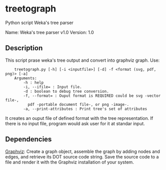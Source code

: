 # treetograph
Python script Weka's tree parser

Name: Weka's tree parser v1.0
Version: 1.0

Description
----
This script prase weka's tree output and convert into graphviz graph.
Use:
```
    treetograph.py [-h] [-i <inputfile>] [-d] -f <format (svg, pdf, png)> [-a]
    Arguments:
        -h : help
        -i, --ifile= : Input file.
        -d : boolean to debug tree conversion.
        -f, --format= : Ouput format is REQUIRED could be svg -vector file-,
          pdf -portable document file-, or png -image-.
        -a, --print-attributes : Print tree's set of attributes
```
It creates an ouput file of defined format with the tree representation.
If there is no input file, program would ask user for it at standar input.


Dependencies
----
 
[Graphviz][1]: Create a graph object, assemble the graph by adding nodes and edges, and retrieve its DOT source code string. Save the source code to a file and render it with the Graphviz installation of your system.



[1]: https://pypi.python.org/pypi/graphviz
